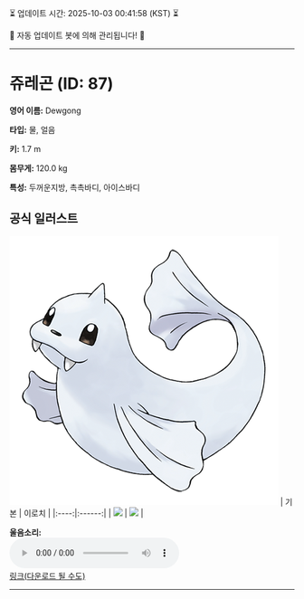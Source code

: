 
⏳ 업데이트 시간: 2025-10-03 00:41:58 (KST) ⏳

🤖 자동 업데이트 봇에 의해 관리됩니다! 🤖

---

# 쥬레곤 (ID: 87)
**영어 이름:** Dewgong

**타입:** 물, 얼음

**키:** 1.7 m

**몸무게:** 120.0 kg

**특성:** 두꺼운지방, 촉촉바디, 아이스바디

## 공식 일러스트
![](https://raw.githubusercontent.com/PokeAPI/sprites/master/sprites/pokemon/other/official-artwork/87.png)
| 기본 | 이로치 |
|:----:|:------:|
| <img src="http://play.pokemonshowdown.com/sprites/ani/dewgong.gif" width="200"> | <img src="http://play.pokemonshowdown.com/sprites/ani-shiny/dewgong.gif" width="200"> |

**울음소리:**<br><audio controls src="https://raw.githubusercontent.com/PokeAPI/cries/main/cries/pokemon/latest/87.ogg"></audio><br> [링크(다운로드 될 수도)](https://raw.githubusercontent.com/PokeAPI/cries/main/cries/pokemon/latest/87.ogg)


---
